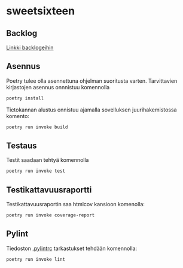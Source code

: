# sweetsixteen

## Backlog

[Linkki backlogeihin](https://docs.google.com/spreadsheets/d/1WaXkt1bA5ho_e-IfcfUK9stK1fLb32ynSzqMo0fLLdM/edit?usp=sharing)

## Asennus

Poetry tulee olla asennettuna ohjelman suoritusta varten. Tarvittavien kirjastojen asennus onnnistuu komennolla

```bash
poetry install
```

Tietokannan alustus onnistuu ajamalla sovelluksen juurihakemistossa komento:

```bash
poetry run invoke build
```

## Testaus

Testit saadaan tehtyä komennolla

```bash
poetry run invoke test
```

## Testikattavuusraportti

Testikattavuusraportin saa htmlcov kansioon komenolla:

```bash
poetry run invoke coverage-report
```

## Pylint

Tiedoston [.pylintrc](./.pylintrc) tarkastukset tehdään komennolla:

```bash
poetry run invoke lint
```
